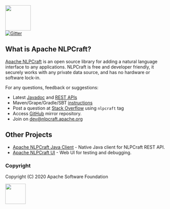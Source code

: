 <img src="https://nlpcraft.org/images/nlpcraft_logo_black.gif" height="80px">
<br>
<a target=_ href="https://gitter.im/apache-nlpcraft/community"><img alt="Gitter" src="https://badges.gitter.im/apache-nlpcraft/community.svg"></a>

## What is Apache NLPCraft?
[Apache NLPCraft](https://nlpcraft.org/) is an open source library for adding a natural language interface to any applications. 
NLPCraft is free and developer friendly, it securely works with any private data source, and has no hardware or software 
lock-in.

For any questions, feedback or suggestions:

 * Latest [Javadoc](https://github.com/apache/incubator-nlpcraft/apis/latest/index.html) and [REST APIs](https://nlpcraft.org/using-rest.html)
 * Maven/Grape/Gradle/SBT [instructions](https://nlpcraft.org/download.html)
 * Post a question at [Stack Overflow](https://stackoverflow.com/questions/ask) using <code>nlpcraft</code> tag
 * Access [GitHub](https://github.com/apache/incubator-nlpcraft) mirror repository.
 * Join on [dev@nlpcraft.apache.org](mailto:dev@nlpcraft.apache.org)
  
## Other Projects
- [Apache NLPCraft Java Client](https://github.com/apache/incubator-nlpcraft-java-client) - Native Java client for NLPCraft REST API.
- [Apache NLPCraft UI](https://github.com/apache/incubator-nlpcraft-ui) - Web UI for testing and debugging. 

### Copyright
Copyright (C) 2020 Apache Software Foundation

<img src="https://www.apache.org/img/ASF20thAnniversary.jpg" height="64px">


